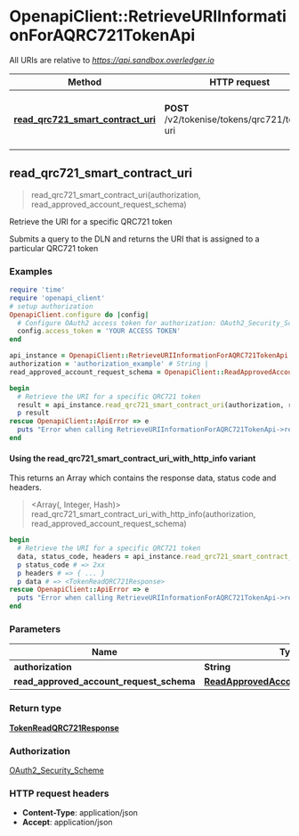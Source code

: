 # OpenapiClient::RetrieveURIInformationForAQRC721TokenApi

All URIs are relative to *https://api.sandbox.overledger.io*

| Method | HTTP request | Description |
| ------ | ------------ | ----------- |
| [**read_qrc721_smart_contract_uri**](RetrieveURIInformationForAQRC721TokenApi.md#read_qrc721_smart_contract_uri) | **POST** /v2/tokenise/tokens/qrc721/token-uri | Retrieve the URI for a specific QRC721 token |


## read_qrc721_smart_contract_uri

> <TokenReadQRC721Response> read_qrc721_smart_contract_uri(authorization, read_approved_account_request_schema)

Retrieve the URI for a specific QRC721 token

Submits a query to the DLN and returns the URI that is assigned to a particular QRC721 token

### Examples

```ruby
require 'time'
require 'openapi_client'
# setup authorization
OpenapiClient.configure do |config|
  # Configure OAuth2 access token for authorization: OAuth2_Security_Scheme
  config.access_token = 'YOUR ACCESS TOKEN'
end

api_instance = OpenapiClient::RetrieveURIInformationForAQRC721TokenApi.new
authorization = 'authorization_example' # String | 
read_approved_account_request_schema = OpenapiClient::ReadApprovedAccountRequestSchema.new # ReadApprovedAccountRequestSchema | 

begin
  # Retrieve the URI for a specific QRC721 token
  result = api_instance.read_qrc721_smart_contract_uri(authorization, read_approved_account_request_schema)
  p result
rescue OpenapiClient::ApiError => e
  puts "Error when calling RetrieveURIInformationForAQRC721TokenApi->read_qrc721_smart_contract_uri: #{e}"
end
```

#### Using the read_qrc721_smart_contract_uri_with_http_info variant

This returns an Array which contains the response data, status code and headers.

> <Array(<TokenReadQRC721Response>, Integer, Hash)> read_qrc721_smart_contract_uri_with_http_info(authorization, read_approved_account_request_schema)

```ruby
begin
  # Retrieve the URI for a specific QRC721 token
  data, status_code, headers = api_instance.read_qrc721_smart_contract_uri_with_http_info(authorization, read_approved_account_request_schema)
  p status_code # => 2xx
  p headers # => { ... }
  p data # => <TokenReadQRC721Response>
rescue OpenapiClient::ApiError => e
  puts "Error when calling RetrieveURIInformationForAQRC721TokenApi->read_qrc721_smart_contract_uri_with_http_info: #{e}"
end
```

### Parameters

| Name | Type | Description | Notes |
| ---- | ---- | ----------- | ----- |
| **authorization** | **String** |  |  |
| **read_approved_account_request_schema** | [**ReadApprovedAccountRequestSchema**](ReadApprovedAccountRequestSchema.md) |  |  |

### Return type

[**TokenReadQRC721Response**](TokenReadQRC721Response.md)

### Authorization

[OAuth2_Security_Scheme](../README.md#OAuth2_Security_Scheme)

### HTTP request headers

- **Content-Type**: application/json
- **Accept**: application/json

